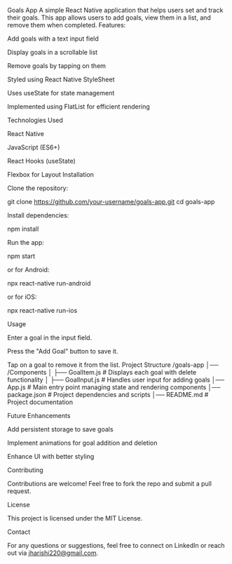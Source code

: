 Goals App
A simple React Native application that helps users set and track their goals. This app allows users to add goals, view them in a list, and remove them when completed.
Features:

Add goals with a text input field

Display goals in a scrollable list

Remove goals by tapping on them

Styled using React Native StyleSheet

Uses useState for state management

Implemented using FlatList for efficient rendering

Technologies Used

React Native

JavaScript (ES6+)

React Hooks (useState)

Flexbox for Layout
Installation

Clone the repository:

git clone https://github.com/your-username/goals-app.git
cd goals-app

Install dependencies:

npm install

Run the app:

npm start

or for Android:

npx react-native run-android

or for iOS:

npx react-native run-ios

Usage

Enter a goal in the input field.

Press the "Add Goal" button to save it.

Tap on a goal to remove it from the list.
Project Structure
/goals-app
│── /Components
│   ├── GoalItem.js  # Displays each goal with delete functionality
│   ├── GoalInput.js # Handles user input for adding goals
│── App.js           # Main entry point managing state and rendering components
│── package.json     # Project dependencies and scripts
│── README.md        # Project documentation

Future Enhancements

Add persistent storage to save goals

Implement animations for goal addition and deletion

Enhance UI with better styling

Contributing

Contributions are welcome! Feel free to fork the repo and submit a pull request.

License

This project is licensed under the MIT License.

Contact

For any questions or suggestions, feel free to connect on LinkedIn or reach out via jharishi220@gmail.com.

